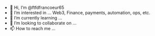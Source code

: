 - 👋 Hi, I’m @ftfdfrancoeur65
- 👀 I’m interested in ...
Web3, Finance, payments, automation, ops, etc. 
- 🌱 I’m currently learning ... 
- 💞️ I’m looking to collaborate on ...
- 📫 How to reach me ...

<!---
ftfdfrancoeur65/ftfdfrancoeur65 is a ✨ special ✨ repository because its `README.md` (this file) appears on your GitHub profile.
You can click the Preview link to take a look at your changes.
--->
